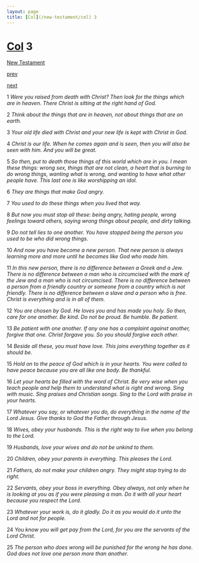 ```yaml
---
layout: page
title: [Col](/new-testament/col) 3
---
```


# [Col](/new-testament/col) 3

[New Testament](/new-testament)


[prev](/new-testament/col/col-2.html)


[next](/new-testament/col/col-4.html)

1 _Were you raised from death with Christ? Then look for the things which are in heaven.  There Christ is sitting at the right hand of God._

2 _Think about the things that are in heaven, not about things that are on earth._

3 _Your old life died with Christ and your new life is kept with Christ in God._

4 _Christ is our life. When he comes again and is seen, then you will also be seen with him.  And you will be great._

5 _So then, put to death those things of this world which are in you. I mean these things:  wrong sex, things that are not clean, a heart that is burning to do wrong things, wanting what is wrong, and wanting to have what other people have. This last one is like worshipping an idol._

6 _They are things that make God angry._

7 _You used to do these things when you lived that way._

8 _But now you must stop all these: being angry, hating people, wrong feelings toward others, saying wrong things about people, and dirty talking._

9 _Do not tell lies to one another. You have stopped being the person you used to be who did wrong things._

10 _And now you have become a new person. That new person is always learning more and more until he becomes like God who made him._

11 _In this new person, there is no difference between a Greek and a Jew. There is no difference between a man who is circumcised with the mark of the Jew and a man who is not circumcised. There is no difference between a person from a friendly country or someone from a country which is not friendly. There is no difference between a slave and a person who is free. Christ is everything and is in all of them._

12 _You are chosen by God. He loves you and has made you holy. So then, care for one another. Be kind. Do not be proud. Be humble. Be patient._

13 _Be patient with one another. If any one has a complaint against another, forgive that one.  Christ forgave you. So you should forgive each other._

14 _Beside all these, you must have love. This joins everything together as it should be._

15 _Hold on to the peace of God which is in your hearts. You were called to have peace because you are all like one body. Be thankful._

16 _Let your hearts be filled with the word of Christ. Be very wise when you teach people and help them to understand what is right and wrong. Sing with music. Sing praises and Christian songs. Sing to the Lord with praise in your hearts._

17 _Whatever you say, or whatever you do, do everything in the name of the Lord Jesus. Give thanks to God the Father through Jesus._

18 _Wives, obey your husbands. This is the right way to live when you belong to the Lord._

19 _Husbands, love your wives and do not be unkind to them._

20 _Children, obey your parents in everything. This pleases the Lord._

21 _Fathers, do not make your children angry. They might stop trying to do right._

22 _Servants, obey your boss in everything. Obey always, not only when he is looking at you as if you were pleasing a man. Do it with all your heart because you respect the Lord._

23 _Whatever your work is, do it gladly. Do it as you would do it unto the Lord and not for people._

24 _You know you will get pay from the Lord, for you are the servants of the Lord Christ._

25 _The person who does wrong will be punished for the wrong he has done. God does not love one person more than another._

